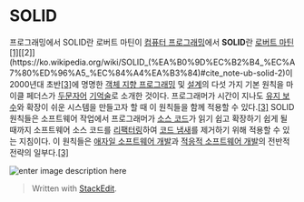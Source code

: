 # SOLID

프로그래밍에서 SOLID란 로버트 마틴이 
[컴퓨터 프로그래밍](https://ko.wikipedia.org/wiki/%EC%BB%B4%ED%93%A8%ED%84%B0_%ED%94%84%EB%A1%9C%EA%B7%B8%EB%9E%98%EB%B0%8D "컴퓨터 프로그래밍")에서 **SOLID**란 [로버트 마틴](https://ko.wikipedia.org/w/index.php?title=%EB%A1%9C%EB%B2%84%ED%8A%B8_%EB%A7%88%ED%8B%B4&action=edit&redlink=1 "로버트 마틴 (없는 문서)")[[1]](https://ko.wikipedia.org/wiki/SOLID_(%EA%B0%9D%EC%B2%B4_%EC%A7%80%ED%96%A5_%EC%84%A4%EA%B3%84)#cite_note-ub-old-web-solid-1)[[2]](https://ko.wikipedia.org/wiki/SOLID_(%EA%B0%9D%EC%B2%B4_%EC%A7%80%ED%96%A5_%EC%84%A4%EA%B3%84)#cite_note-ub-solid-2)이 2000년대 초반[[3]](https://ko.wikipedia.org/wiki/SOLID_(%EA%B0%9D%EC%B2%B4_%EC%A7%80%ED%96%A5_%EC%84%A4%EA%B3%84)#cite_note-metz-presentation-2009-3)에 명명한 [객체 지향 프로그래밍](https://ko.wikipedia.org/wiki/%EA%B0%9D%EC%B2%B4_%EC%A7%80%ED%96%A5_%ED%94%84%EB%A1%9C%EA%B7%B8%EB%9E%98%EB%B0%8D "객체 지향 프로그래밍") 및 [설계](https://ko.wikipedia.org/w/index.php?title=%EA%B0%9D%EC%B2%B4_%EC%A7%80%ED%96%A5_%EC%84%A4%EA%B3%84&action=edit&redlink=1 "객체 지향 설계 (없는 문서)")의 다섯 가지 기본 원칙을 마이클 페더스가 [두문자어](https://ko.wikipedia.org/wiki/%EB%91%90%EB%AC%B8%EC%9E%90%EC%96%B4 "두문자어")  [기억술](https://ko.wikipedia.org/wiki/%EA%B8%B0%EC%96%B5%EC%88%A0 "기억술")로 소개한 것이다. 프로그래머가 시간이 지나도 [유지 보수](https://ko.wikipedia.org/wiki/%EC%86%8C%ED%94%84%ED%8A%B8%EC%9B%A8%EC%96%B4_%EC%9C%A0%EC%A7%80_%EB%B3%B4%EC%88%98 "소프트웨어 유지 보수")와 확장이 쉬운 시스템을 만들고자 할 때 이 원칙들을 함께 적용할 수 있다.[[3]](https://ko.wikipedia.org/wiki/SOLID_(%EA%B0%9D%EC%B2%B4_%EC%A7%80%ED%96%A5_%EC%84%A4%EA%B3%84)#cite_note-metz-presentation-2009-3) SOLID 원칙들은 소프트웨어 작업에서 프로그래머가 [소스 코드](https://ko.wikipedia.org/wiki/%EC%86%8C%EC%8A%A4_%EC%BD%94%EB%93%9C "소스 코드")가 읽기 쉽고 확장하기 쉽게 될 때까지 소프트웨어 소스 코드를 [리팩터링](https://ko.wikipedia.org/wiki/%EB%A6%AC%ED%8C%A9%ED%84%B0%EB%A7%81 "리팩터링")하여 [코드 냄새](https://ko.wikipedia.org/wiki/%EC%BD%94%EB%93%9C_%EB%83%84%EC%83%88 "코드 냄새")를 제거하기 위해 적용할 수 있는 지침이다. 이 원칙들은 [애자일 소프트웨어 개발](https://ko.wikipedia.org/wiki/%EC%95%A0%EC%9E%90%EC%9D%BC_%EC%86%8C%ED%94%84%ED%8A%B8%EC%9B%A8%EC%96%B4_%EA%B0%9C%EB%B0%9C "애자일 소프트웨어 개발")과 [적응적 소프트웨어 개발](https://ko.wikipedia.org/w/index.php?title=%EC%A0%81%EC%9D%91%EC%A0%81_%EC%86%8C%ED%94%84%ED%8A%B8%EC%9B%A8%EC%96%B4_%EA%B0%9C%EB%B0%9C&action=edit&redlink=1 "적응적 소프트웨어 개발 (없는 문서)")의 전반적 전략의 일부다.[[3]](https://ko.wikipedia.org/wiki/SOLID_(%EA%B0%9D%EC%B2%B4_%EC%A7%80%ED%96%A5_%EC%84%A4%EA%B3%84)#cite_note-metz-presentation-2009-3)

![enter image description here](https://i.pinimg.com/originals/8a/53/36/8a53363bd595a8af11822020a9342b02.jpg)


> Written with [StackEdit](https://stackedit.io/).
<!--stackedit_data:
eyJoaXN0b3J5IjpbMTkwMDIxODQsMTUxMzA5NDQ2N119
-->